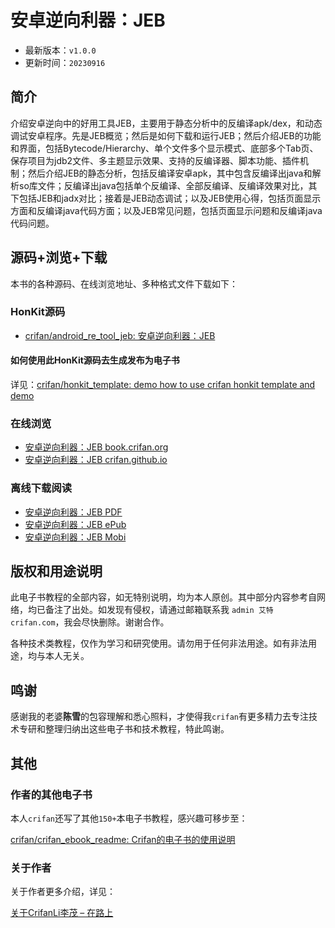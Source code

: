 # 安卓逆向利器：JEB

* 最新版本：`v1.0.0`
* 更新时间：`20230916`

## 简介

介绍安卓逆向中的好用工具JEB，主要用于静态分析中的反编译apk/dex，和动态调试安卓程序。先是JEB概览；然后是如何下载和运行JEB；然后介绍JEB的功能和界面，包括Bytecode/Hierarchy、单个文件多个显示模式、底部多个Tab页、保存项目为jdb2文件、多主题显示效果、支持的反编译器、脚本功能、插件机制；然后介绍JEB的静态分析，包括反编译安卓apk，其中包含反编译出java和解析so库文件；反编译出java包括单个反编译、全部反编译、反编译效果对比，其下包括JEB和jadx对比；接着是JEB动态调试；以及JEB使用心得，包括页面显示方面和反编译java代码方面；以及JEB常见问题，包括页面显示问题和反编译java代码问题。

## 源码+浏览+下载

本书的各种源码、在线浏览地址、多种格式文件下载如下：

### HonKit源码

* [crifan/android_re_tool_jeb: 安卓逆向利器：JEB](https://github.com/crifan/android_re_tool_jeb)

#### 如何使用此HonKit源码去生成发布为电子书

详见：[crifan/honkit_template: demo how to use crifan honkit template and demo](https://github.com/crifan/honkit_template)

### 在线浏览

* [安卓逆向利器：JEB book.crifan.org](https://book.crifan.org/books/android_re_tool_jeb/website/)
* [安卓逆向利器：JEB crifan.github.io](https://crifan.github.io/android_re_tool_jeb/website/)

### 离线下载阅读

* [安卓逆向利器：JEB PDF](https://book.crifan.org/books/android_re_tool_jeb/pdf/android_re_tool_jeb.pdf)
* [安卓逆向利器：JEB ePub](https://book.crifan.org/books/android_re_tool_jeb/epub/android_re_tool_jeb.epub)
* [安卓逆向利器：JEB Mobi](https://book.crifan.org/books/android_re_tool_jeb/mobi/android_re_tool_jeb.mobi)

## 版权和用途说明

此电子书教程的全部内容，如无特别说明，均为本人原创。其中部分内容参考自网络，均已备注了出处。如发现有侵权，请通过邮箱联系我 `admin 艾特 crifan.com`，我会尽快删除。谢谢合作。

各种技术类教程，仅作为学习和研究使用。请勿用于任何非法用途。如有非法用途，均与本人无关。

## 鸣谢

感谢我的老婆**陈雪**的包容理解和悉心照料，才使得我`crifan`有更多精力去专注技术专研和整理归纳出这些电子书和技术教程，特此鸣谢。

## 其他

### 作者的其他电子书

本人`crifan`还写了其他`150+`本电子书教程，感兴趣可移步至：

[crifan/crifan_ebook_readme: Crifan的电子书的使用说明](https://github.com/crifan/crifan_ebook_readme)

### 关于作者

关于作者更多介绍，详见：

[关于CrifanLi李茂 – 在路上](https://www.crifan.org/about/)

